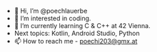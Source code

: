 - 👋 Hi, I’m @poechlauerbe
- 👀 I’m interested in coding.
- 🌱 I’m currently learning C & C++ at 42 Vienna.
- Next topics: Kotlin, Android Studio, Python
- 📫 How to reach me - poechi203@gmx.at

<!---
poechlauerbe/poechlauerbe is a ✨ special ✨ repository because its `README.md` (this file) appears on your GitHub profile.
You can click the Preview link to take a look at your changes.
--->
